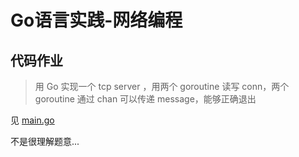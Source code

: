 # Go语言实践-网络编程
## 代码作业
> 用 Go 实现一个 tcp server ，用两个 goroutine 读写 conn，两个 goroutine 通过 chan 可以传递 message，能够正确退出

见 [main.go](main.go)

不是很理解题意...
